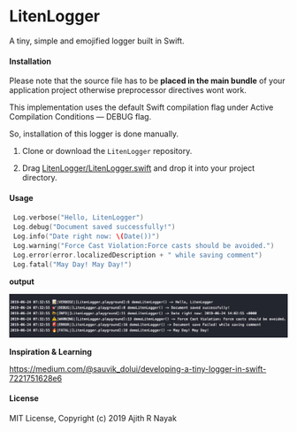 # LitenLogger

A tiny, simple and emojified logger built in Swift.  



#### Installation

Please note that the source file has to be **placed in the main bundle** of your application project otherwise preprocessor directives wont work. 

This implementation uses the default Swift compilation flag under Active Compilation Conditions — DEBUG flag.

So, installation of this logger is done manually. 

1. Clone or download the `LitenLogger` repository.

2. Drag [LitenLogger/LitenLogger.swift](https://github.com/ajithrnayak/LitenLogger/tree/master/LitenLogger)  and drop it into your project directory.



#### Usage

```swift
 Log.verbose("Hello, LitenLogger")
 Log.debug("Document saved successfully!")
 Log.info("Date right now: \(Date())")
 Log.warning("Force Cast Violation:Force casts should be avoided.")
 Log.error(error.localizedDescription + " while saving comment")
 Log.fatal("May Day! May Day!")
```

**output**

![output](https://github.com/ajithrnayak/LitenLogger/blob/master/LitenLogger.png)



**Inspiration & Learning**

https://medium.com/@sauvik_dolui/developing-a-tiny-logger-in-swift-7221751628e6

#### License

MIT License, Copyright (c) 2019 Ajith R Nayak
